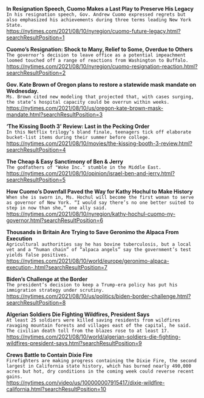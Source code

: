 **In Resignation Speech, Cuomo Makes a Last Play to Preserve His Legacy**\
`In his resignation speech, Gov. Andrew Cuomo expressed regrets but also emphasized his achievements during three terms leading New York State.`\
https://nytimes.com/2021/08/10/nyregion/cuomo-future-legacy.html?searchResultPosition=1

**Cuomo’s Resignation: Shock to Many, Relief to Some, Overdue to Others**\
`The governor’s decision to leave office as a potential impeachment loomed touched off a range of reactions from Washington to Buffalo.`\
https://nytimes.com/2021/08/10/nyregion/cuomo-resignation-reaction.html?searchResultPosition=2

**Gov. Kate Brown of Oregon plans to restore a statewide mask mandate on Wednesday.**\
`Ms. Brown cited new modeling that projected that, with cases surging, the state’s hospital capacity could be overrun within weeks.`\
https://nytimes.com/2021/08/10/us/oregon-kate-brown-mask-mandate.html?searchResultPosition=3

**‘The Kissing Booth 3’ Review: Last in the Pecking Order**\
`In this Netflix trilogy’s bland finale, teenagers tick off elaborate bucket-list items during their summer before college.`\
https://nytimes.com/2021/08/10/movies/the-kissing-booth-3-review.html?searchResultPosition=4

**The Cheap & Easy Sanctimony of Ben & Jerry**\
`The godfathers of "Woke Inc." stumble in the Middle East. `\
https://nytimes.com/2021/08/10/opinion/israel-ben-and-jerry.html?searchResultPosition=5

**How Cuomo’s Downfall Paved the Way for Kathy Hochul to Make History**\
`When she is sworn in, Ms. Hochul will become the first woman to serve as governor of New York. “I would say there’s no one better suited to step in now than she,” one ally said.`\
https://nytimes.com/2021/08/10/nyregion/kathy-hochul-cuomo-ny-governor.html?searchResultPosition=6

**Thousands in Britain Are Trying to Save Geronimo the Alpaca From Execution**\
`Agricultural authorities say he has bovine tuberculosis, but a local vet and a “human chain” of “alpaca angels” say the government’s test yields false positives.`\
https://nytimes.com/2021/08/10/world/europe/geronimo-alpaca-execution-.html?searchResultPosition=7

**Biden’s Challenge at the Border**\
`The president’s decision to keep a Trump-era policy has put his immigration strategy under scrutiny.`\
https://nytimes.com/2021/08/10/us/politics/biden-border-challenge.html?searchResultPosition=8

**Algerian Soldiers Die Fighting Wildfires, President Says**\
`At least 25 soldiers were killed saving residents from wildfires ravaging mountain forests and villages east of the capital, he said. The civilian death toll from the blazes rose to at least 17.`\
https://nytimes.com/2021/08/10/world/algerian-soldiers-die-fighting-wildfires-president-says.html?searchResultPosition=9

**Crews Battle to Contain Dixie Fire**\
`Firefighters are making progress containing the Dixie Fire, the second largest in California state history, which has burned nearly 490,000 acres but hot, dry conditions in the coming week could reverse recent gains.`\
https://nytimes.com/video/us/100000007915417/dixie-wildfire-california.html?searchResultPosition=10

